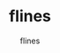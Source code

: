 ---
title: flines
author:
  - flines
description: this is flines, one of the admins in the box critters modding
  community and a pink blob. what a nice guy
icon: /uploads/authors/icon5.png
---